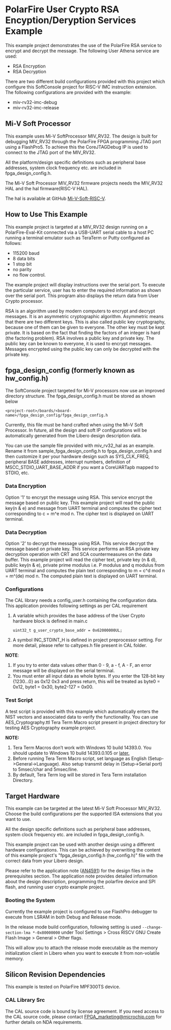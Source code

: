 
# PolarFire User Crypto RSA Encyption/Deryption Services Example

This example project demonstrates the use of the PolarFire RSA service to 
encrypt and decrypt the message. The following User Athena service are used:

  - RSA Encryption  
  - RSA Decryption

There are two different build configurations provided with this project which
configure this SoftConsole project for RISC-V IMC instruction extension. 
The following configurations are provided with the example:

  - miv-rv32-imc-debug
  - miv-rv32-imc-release

## Mi-V Soft Processor

This example uses Mi-V SoftProcessor MIV_RV32. The design is built for debugging
MIV_RV32 through the PolarFire FPGA programming JTAG port using a FlashPro5.
To achieve this the CoreJTAGDebug IP is used to connect to the JTAG port of the
MIV_RV32.

All the platform/design specific definitions such as peripheral base addresses,
system clock frequency etc. are included in fpga_design_config.h.

The Mi-V Soft Processor MIV_RV32 firmware projects needs the MIV_RV32 HAL and 
the hal firmware(RISC-V HAL).

The hal is available at GitHub [Mi-V-Soft-RISC-V](https://mi-v-ecosystem.github.io/redirects/platform).

## How to Use This Example

This example project is targeted at a MIV_RV32 design running on a PolarFire-Eval-Kit
connected via a USB-UART serial cable to a host PC running a terminal emulator
such as TeraTerm or Putty configured as follows:

 - 115200 baud
 - 8 data bits
 - 1 stop bit
 - no parity
 - no flow control.

The example project will display instructions over the serial port. To execute
the particular service, user has to enter the required information as shown over
the serial port. This program also displays the return data from User Crypto
processor.

RSA is an algorithm used by modern computers to encrypt and decrypt messages. 
It is an asymmetric cryptographic algorithm. Asymmetric means that there are two
different keys. This is also called public key cryptography, because one of them
can be given to everyone. The other key must be kept private. It is based on the
fact that finding the factors of an integer is hard (the factoring problem). 
RSA involves a public key and private key. The public key can be known to 
everyone, it is used to encrypt messages. Messages encrypted using the public 
key can only be decrypted with the private key. 

## fpga_design_config (formerly known as hw_config.h)

The SoftConsole project targeted for Mi-V processors now use an improved
directory structure. The fpga_design_config.h must be stored as shown below

`
    <project-root>/boards/<board-name>/fpga_design_config/fpga_design_config.h
`

Currently, this file must be hand crafted when using the Mi-V Soft Processor.
In future, all the design and soft IP configurations will be automatically
generated from the Libero design description data.

You can use the sample file provided with miv_rv32_hal as an example. Rename it
from sample_fpga_design_config.h to fpga_design_config.h and then customize it
per your hardware design such as SYS_CLK_FREQ, peripheral BASE addresses,
interrupt numbers, definition of MSCC_STDIO_UART_BASE_ADDR if you want a
CoreUARTapb mapped to STDIO, etc.

### Data Encryption

Option '1' to encrypt the message using RSA.
This service encrypt the message based on public key. This example project will
read the public key(n & e) and message from UART terminal and computes the
cipher text corresponding to c = m^e mod n. The cipher text is displayed on 
UART terminal.

### Data Decryption

Option '2' to decrypt the message using RSA.
This service decrypt the message based on private key. This service performs
an RSA private key decryption operation with CRT and SCA countermeasures on the 
data buffer. This example project will read the cipher text, private key (n & d), 
public key(n & e), private prime modulus i.e. P modulus and q modulus from UART
terminal and computes the plain text corresponding to m = c^d mod n = m^(de) mod n.
The computed plain text is displayed on UART terminal.

### Configurations

The CAL library needs a config_user.h containing the configuration data.
This application provides following settings as per CAL requirement   
  1. A variable which provides the base address of the User Crypto hardware block
     is defined in main.c
     
     `uint32_t g_user_crypto_base_addr = 0x62000000UL;`
     
  2. A symbol INC_STDINT_H is defined in project preprocessor setting. 
     For more detail, please refer to caltypes.h file present in CAL folder.

**NOTE**: 
   1. If you try to enter data values other than 0 - 9, a - f, A - F, an error 
      message will be displayed on the serial terminal.
   2. You must enter all input data as whole bytes. If you enter the 128-bit key
      {1230...0} as 0x12 0x3 and press return, this will be treated as
      byte0 = 0x12, byte1 = 0x30, byte2-127 = 0x00.

### Test Script

A test script is provided with this example which automatically enters the NIST
vectors and associated data to verify the functionality. You can use 
AES_Cryptography.ttl Tera Term Macro script present in project directory for 
testing AES Cryptography example project.

**NOTE:**
1. Tera Term Macros don’t work with Windows 10 build 14393.0. You should update
   to Windows 10 build 14393.0.105 or [later.](https://osdn.net/ticket/browse.php?group_id=1412&tid=36526) 
2. Before running Tera Term Macro script, set language as English 
   (Setup->General->Language). Also setup transmit delay in (Setup->Serial port)
   to 5msec/char and 5msec/line.
3. By default, Tera Term log will be stored in Tera Term installation Directory.

## Target Hardware

This example can be targeted at the latest Mi-V Soft Processor MIV_RV32. Choose
the build configurations per the supported ISA extensions that you want to use.

All the design specific definitions such as peripheral base addresses, system
clock frequency etc. are included in fpga_design_config.h. 

This example project can be used with another design using a different hardware
configurations. This can be achieved by overwriting the content of this example
project's "fpga_design_config.h (hw_config.h)" file with the correct data from
your Libero design.

Please refer to the application note ([AN4591](https://www.microchip.com/en-us/application-notes/an4591))
for the design files in the prerequisites section. The application note provides
detailed information about the design description, programming the polarfire
device and SPI flash, and running user crypto example project.

### Booting the System

Currently the example project is configured to use FlashPro debugger to execute 
from LSRAM in both Debug and Release mode.

In the release mode build configuration, following setting is used
`--change-section-lma *-0x80000000` under
Tool Settings > Cross RISCV GNU Create Flash Image > General > Other flags. 

This will allow you to attach the release mode executable as the memory 
initialization client in Libero when you want to execute it from non-volatile
memory. 

## Silicon Revision Dependencies

This example is tested on PolarFire MPF300TS device.

### CAL Library Src

The CAL source code is bound by license agreement. If you need access to the CAL
source code, please contact FPGA_marketing@microchip.com for further details on
NDA requirements.